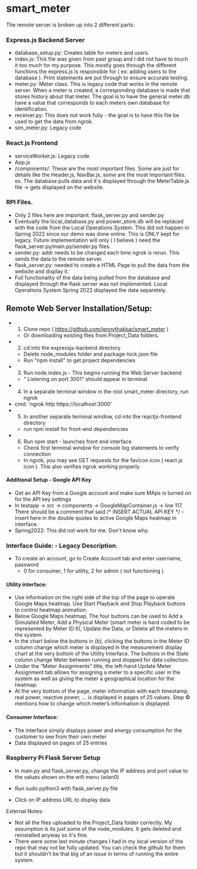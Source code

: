 # smart_meter

The remote server is broken up into 2 different parts:
### Express.js Backend Server
- database_setup.py: Creates table for meters and users. 
- index.js: This file was given from past group and I did not have to touch it too much for my purpose. This mostly goes through the different functions the express.js is responsible for ( ex: adding users to the database ). Print statements are put through to ensure accurate testing.
- meter.py: Meter class. This is legacy code that works in the remote server. When a meter is created, a corresponding database is made that stores history about that meter. The goal is to have the general meter.db have a value that corresponds to each meters own database for identification.
- receiver.py: This does not work fully - the goal is to have this file be used to get the data from ngrok.
- sim_meter.py: Legacy code


### React.js Frontend
- serviceWorker.js: Legacy code
- App.js
- /components/: These are the most important files. Some are just for details like the Header.js, NavBar.js, some are the most important files. ex. The database pulls data and it's displayed through the MeterTable.js file -> gets displayed on the website. 

### RPI Files.
- Only 2 files here are important: flask_server.py and sender.py
- Eventually the local_database.py and power_store.db will be replaced with the code from the Local Operations System. This did not happen in Spring 2022 since our demo was done online. This is ONLY kept for legacy. Future implementation will only ( I believe ) need the flask_server.py/main.py/sender.py files.
- sender.py: addr needs to be changed each time ngrok is rerun. This sends the data to the remote server.
- flask_server.py: needed to create a HTML Page to pull the data from the website and display it.
- Full functionality of the data being pulled from the database and displayed through the flask server was not implemented. Local Operations System Spring 2022 displayed the data separetely. 


## Remote Web Server Installation/Setup:
- 1. Clone repo ( https://github.com/jennythakkar/smart_meter )
  - Or downloading existing files from Project_Data folders.
- 2. cd into the expressjs-backend directory
  - Delete node_modules folder and package-lock.json file
  - Run "npm install" to get project dependencies
- 3. Run node index.js - This begins running the Web Server backend
  - " Listening on port 3001" should appear in terminal
- 4. In a separate terminal window in the root smart_meter directory, run ngrok
- cmd: 'ngrok http https://localhost:3000'
- 5. In another separate terminal window, cd into the reactjs-frontend directory
  - run npm install for front-end dependencies
- 6. Run npm start - launches front end interface
  - Check first terminal window for console log statements to verify connection
  - In ngrok, you may see GET requests for the favicon icon ( react.js icon ). This also verifies ngrok working properly.

#### Additional Setup - Google API Key
- Get an API Key from a Google account and make sure MAps is turned on for the API key settings
- In testapp -> src -> components -> GoogleMapContainer.js -> line 117. There should be a comment that said /* INSERT ACTUAL API KEY */ - insert here in the double quotes to active Google Maps heatmap in interface.
- Spring2022: This did not work for me. Don't know why.

### Interface Guide: - Legacy Description.
- To create an account, go to Create Account tab and enter username, password
  - 0 for consumer, 1 for utility, 2 for admin ( not functioning )
#### Utility interface:
- Use information on the right side of the top of the page to operate Google Maps heatmap. Use Start Playback and Stop Playback buttons to control heatmap animation.
- Below Google Maps heatmap, The four buttons can be used to Add a Simulated Meter, Add a Physical Meter (smart meter is hard coded to be represented by Meter ID 6), Update the Data, or Delete all the meters in the system.
- In the chart below the buttons in (b), clicking the buttons in the Meter ID column change which meter is displayed in the measurement display chart at the very bottom of the Utility Interface. The buttons in the State column change Meter between running and stopped for data collection.
- Under the “Meter Assignments” title, the left-hand Update Meter Assignment tab allows for assigning a meter to a specific user in the system as well as giving the meter a geographical location for the heatmap.
- At the very bottom of the page, meter information with each timestamp, real power, reactive power, … is displayed in pages of 25 values. Step © mentions how to change which meter’s information is displayed.

#### Consumer Interface:
- The interface simply displays power and energy consumption for the customer to see from their own meter
- Data displayed on pages of 25 entries

### Raspberry Pi Flask Server Setup
- In main.py and flask_server.py, change the IP address and port value to the values shown on the wifi menu (wlan0)

- Run sudo python3 with flask_server.py file

- Click on IP address URL to display data

External Notes:
- Not all the files uploaded to the Project_Data folder correctly. My assumption is its just some of the node_modules. It gets deleted and reinstalled anyway so it's fine.
- There were some last minute changes I had in my local version of the repo that may not be fully updated. You can check the github for them but it shouldn't be that big of an issue in terms of running the entire system.
